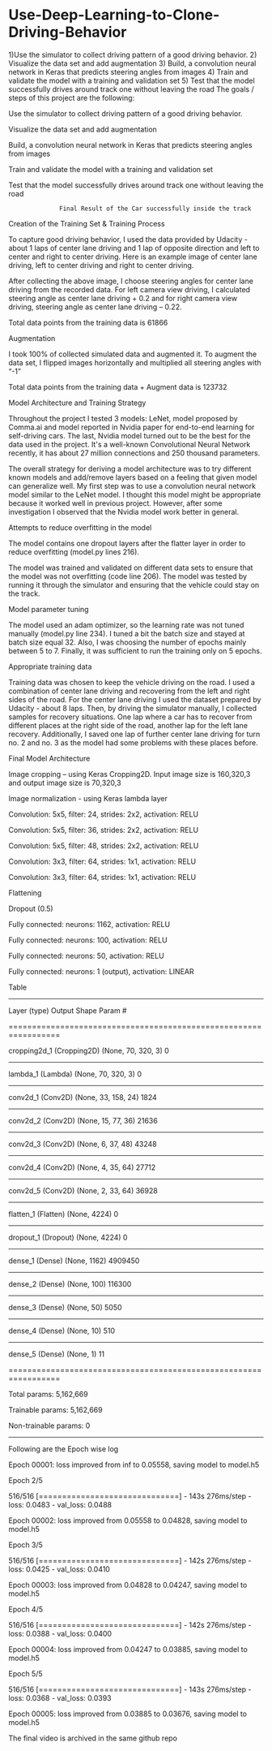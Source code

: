 # Use-Deep-Learning-to-Clone-Driving-Behavior
1)Use the simulator to collect driving pattern of a good driving behavior.  2) Visualize the data set and add augmentation  3) Build, a convolution neural network in Keras that predicts steering angles from images  4) Train and validate the model with a training and validation set  5) Test that the model successfully drives around track one without leaving the road 
The goals / steps of this project are the following: 

Use the simulator to collect driving pattern of a good driving behavior. 

Visualize the data set and add augmentation 

Build, a convolution neural network in Keras that predicts steering angles from images 

Train and validate the model with a training and validation set 

Test that the model successfully drives around track one without leaving the road 

 

 

                  Final Result of the Car successfully inside the track 

 

Creation of the Training Set & Training Process 

To capture good driving behavior, I used the data provided by Udacity - about 1 laps of center lane driving and 1 lap of opposite direction and left to center and right to center driving. Here is an example image of center lane driving, left to center driving and right to center driving. 

 

After collecting the above image, I choose steering angles for center lane driving from the recorded data. For left camera view driving, I calculated steering angle as center lane driving + 0.2 and for right camera view driving, steering angle as center lane driving – 0.22. 

 

Total data points from the training data is 61866  

 

 

Augmentation  

I took 100% of collected simulated data and augmented it. To augment the data set, I flipped images horizontally and multiplied all steering angles with “-1” 

 

Total data points from the training data + Augment data is 123732 

 

 

Model Architecture and Training Strategy 

Throughout the project I tested 3 models: LeNet, model proposed by Comma.ai and model reported in Nvidia paper for end-to-end learning for self-driving cars. The last, Nvidia model turned out to be the best for the data used in the project. It's a well-known Convolutional Neural Network recently, it has about 27 million connections and 250 thousand parameters. 

The overall strategy for deriving a model architecture was to try different known models and add/remove layers based on a feeling that given model can generalize well. My first step was to use a convolution neural network model similar to the LeNet model. I thought this model might be appropriate because it worked well in previous project. However, after some investigation I observed that the Nvidia model work better in general. 

 

Attempts to reduce overfitting in the model 

The model contains one dropout layers after the flatter layer in order to reduce overfitting (model.py lines 216).  

The model was trained and validated on different data sets to ensure that the model was not overfitting (code line 206). The model was tested by running it through the simulator and ensuring that the vehicle could stay on the track. 

Model parameter tuning 

The model used an adam optimizer, so the learning rate was not tuned manually (model.py line 234). I tuned a bit the batch size and stayed at batch size equal 32. Also, I was choosing the number of epochs mainly between 5 to 7. Finally, it was sufficient to run the training only on 5 epochs. 

Appropriate training data 

Training data was chosen to keep the vehicle driving on the road. I used a combination of center lane driving and recovering from the left and right sides of the road. For the center lane driving I used the dataset prepared by Udacity - about 8 laps. Then, by driving the simulator manually, I collected samples for recovery situations. One lap where a car has to recover from different places at the right side of the road, another lap for the left lane recovery. Additionally, I saved one lap of further center lane driving for turn no. 2 and no. 3 as the model had some problems with these places before. 

Final Model Architecture 

Image cropping – using Keras Cropping2D. Input image size is 160,320,3 and output image size is 70,320,3 

Image normalization - using Keras lambda layer 

Convolution: 5x5, filter: 24, strides: 2x2, activation: RELU 

Convolution: 5x5, filter: 36, strides: 2x2, activation: RELU 

Convolution: 5x5, filter: 48, strides: 2x2, activation: RELU 

Convolution: 3x3, filter: 64, strides: 1x1, activation: RELU 

Convolution: 3x3, filter: 64, strides: 1x1, activation: RELU 

Flattening 

Dropout (0.5) 

Fully connected: neurons: 1162, activation: RELU 

Fully connected: neurons: 100, activation: RELU  

Fully connected: neurons: 50, activation: RELU 

Fully connected: neurons: 1 (output), activation: LINEAR 

Table 

________________________________________________________________ 

Layer (type)                 Output Shape              Param #    

================================================================= 

cropping2d_1 (Cropping2D)    (None, 70, 320, 3)        0          

_________________________________________________________________ 

lambda_1 (Lambda)            (None, 70, 320, 3)        0          

_________________________________________________________________ 

conv2d_1 (Conv2D)            (None, 33, 158, 24)       1824       

_________________________________________________________________ 

conv2d_2 (Conv2D)            (None, 15, 77, 36)        21636      

_________________________________________________________________ 

conv2d_3 (Conv2D)            (None, 6, 37, 48)         43248      

_________________________________________________________________ 

conv2d_4 (Conv2D)            (None, 4, 35, 64)         27712      

_________________________________________________________________ 

conv2d_5 (Conv2D)            (None, 2, 33, 64)         36928      

_________________________________________________________________ 

flatten_1 (Flatten)          (None, 4224)              0          

_________________________________________________________________ 

dropout_1 (Dropout)          (None, 4224)              0          

_________________________________________________________________ 

dense_1 (Dense)              (None, 1162)              4909450    

_________________________________________________________________ 

dense_2 (Dense)              (None, 100)               116300     

_________________________________________________________________ 

dense_3 (Dense)              (None, 50)                5050       

_________________________________________________________________ 

dense_4 (Dense)              (None, 10)                510        

_________________________________________________________________ 

dense_5 (Dense)              (None, 1)                 11         

================================================================= 

Total params: 5,162,669 

Trainable params: 5,162,669 

Non-trainable params: 0 

_________________________________________________________________ 

 Following are the Epoch wise log 

Epoch 00001: loss improved from inf to 0.05558, saving model to model.h5 

Epoch 2/5 

516/516 [==============================] - 143s 276ms/step - loss: 0.0483 - val_loss: 0.0488 

  

Epoch 00002: loss improved from 0.05558 to 0.04828, saving model to model.h5 

Epoch 3/5 

516/516 [==============================] - 142s 276ms/step - loss: 0.0425 - val_loss: 0.0410 

  

Epoch 00003: loss improved from 0.04828 to 0.04247, saving model to model.h5 

Epoch 4/5 

516/516 [==============================] - 142s 276ms/step - loss: 0.0388 - val_loss: 0.0400 

  

Epoch 00004: loss improved from 0.04247 to 0.03885, saving model to model.h5 

Epoch 5/5 

516/516 [==============================] - 143s 276ms/step - loss: 0.0368 - val_loss: 0.0393 

 Epoch 00005: loss improved from 0.03885 to 0.03676, saving model to model.h5 


The final video is archived in the same github repo 
